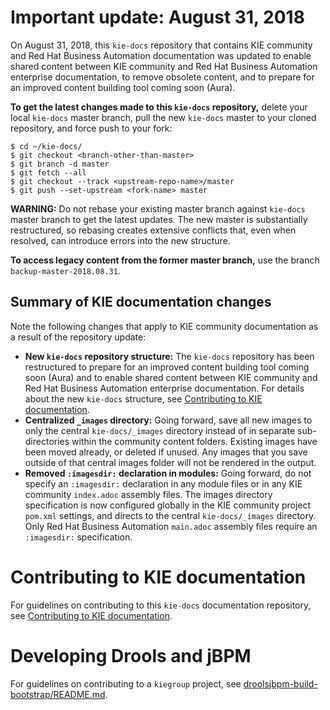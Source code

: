 # Important update: August 31, 2018

On August 31, 2018, this `kie-docs` repository that contains KIE community and Red Hat Business Automation documentation was updated to enable shared content between KIE community and Red Hat Business Automation enterprise documentation, to remove obsolete content, and to prepare for an improved content building tool coming soon (Aura).

**To get the latest changes made to this `kie-docs` repository,** delete your local `kie-docs` master branch, pull the new `kie-docs` master to your cloned repository, and force push to your fork:

```
$ cd ~/kie-docs/
$ git checkout <branch-other-than-master>
$ git branch -d master
$ git fetch --all
$ git checkout --track <upstream-repo-name>/master
$ git push --set-upstream <fork-name> master
```

**WARNING:** Do not rebase your existing master branch against `kie-docs` master branch to get the latest updates. The new master is substantially restructured, so rebasing creates extensive conflicts that, even when resolved, can introduce errors into the new structure.

**To access legacy content from the former master branch,** use the branch `backup-master-2018.08.31`.

## Summary of KIE documentation changes

Note the following changes that apply to KIE community documentation as a result of the repository update:

* **New `kie-docs` repository structure:** The `kie-docs` repository has been restructured to prepare for an improved content building tool coming soon (Aura) and to enable shared content between KIE community and Red Hat Business Automation enterprise documentation. For details about the new `kie-docs` structure, see [Contributing to KIE documentation](http://ccs-jenkins.gsslab.brq.redhat.com:8080/job/doc-Red_Hat_JBoss_BxMS_Contribution_Guide_Public-branch-master/lastSuccessfulBuild/artifact/index.html#ref_kie-docs-repo).
* **Centralized `_images` directory:** Going forward, save all new images to only the central `kie-docs/_images` directory instead of in separate sub-directories within the community content folders. Existing images have been moved already, or deleted if unused. Any images that you save outside of that central images folder will not be rendered in the output.
* **Removed `:imagesdir:` declaration in modules:** Going forward, do not specify an `:imagesdir:` declaration in any module files or in any KIE community `index.adoc` assembly files. The images directory specification is now configured globally in the KIE community project `pom.xml` settings, and directs to the central `kie-docs/_images` directory. Only Red Hat Business Automation `main.adoc` assembly files require an `:imagesdir:` specification.

# Contributing to KIE documentation

For guidelines on contributing to this `kie-docs` documentation repository, see [Contributing to KIE documentation](http://ccs-jenkins.gsslab.brq.redhat.com:8080/job/doc-Red_Hat_JBoss_BxMS_Contribution_Guide_Public-branch-master/lastSuccessfulBuild/artifact/index.html).

# Developing Drools and jBPM

For guidelines on contributing to a `kiegroup` project, see [droolsjbpm-build-bootstrap/README.md](https://github.com/kiegroup/droolsjbpm-build-bootstrap/blob/master/README.md).
